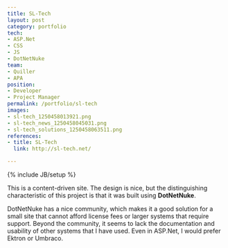```yaml
---
title: SL-Tech
layout: post
category: portfolio
tech:
- ASP.Net
- CSS
- JS
- DotNetNuke
team:
- Quiller
- APA
position:
- Developer
- Project Manager
permalink: /portfolio/sl-tech
images:
- sl-tech_1250458013921.png
- sl-tech_news_1250458045031.png
- sl-tech_solutions_1250458063511.png
references:
- title: SL-Tech
  link: http://sl-tech.net/

---
```

{% include JB/setup %}
<div id="node-40" class="node node-portfolio node-promoted">
  <div class="content clearfix">
    <div class="field field-name-body field-type-text-with-summary field-label-hidden"><div class="field-items"><div class="field-item even"><p>This is a content-driven site. The design is nice, but the distinguishing characteristic of this project is that it was built using <strong>DotNetNuke</strong>.</p>
<p>DotNetNuke has a nice community, which makes it a good solution for a small site that cannot afford license fees or larger systems that require support. Beyond the community, it seems to lack the documentation and usability of other systems that I have used. Even in ASP.Net, I would prefer Ektron or Umbraco.</p>
</div></div></div>  </div>
</div>
